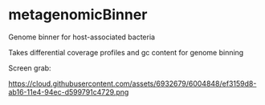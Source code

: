# metagenomicBinner
Genome binner for host-associated bacteria

Takes differential coverage profiles and gc content for genome binning

Screen grab:

https://cloud.githubusercontent.com/assets/6932679/6004848/ef3159d8-ab16-11e4-94ec-d599791c4729.png
